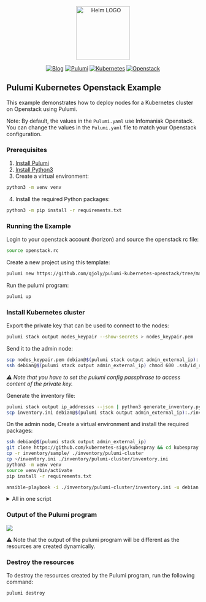 <p align="center">
    <img src="https://avatars.githubusercontent.com/u/82603435?v=4" width="140px" alt="Helm LOGO"/>
</p>

<div align="center">

  [![Blog](https://img.shields.io/badge/Blog-blue?style=for-the-badge&logo=buymeacoffee&logoColor=white)](https://une-tasse-de.cafe/)
  [![Pulumi](https://img.shields.io/badge/Pulumi-8A3391?style=for-the-badge&logo=pulumi&logoColor=white)](https://www.pulumi.com/)
  [![Kubernetes](https://img.shields.io/badge/Kubernetes-326CE5?style=for-the-badge&logo=kubernetes&logoColor=white)](https://kubernetes.io/)
  [![Openstack](https://img.shields.io/badge/Openstack-%23f01742.svg?style=for-the-badge&logo=openstack&logoColor=white)](https://www.openstack.org/)

</div>

## Pulumi Kubernetes Openstack Example

This example demonstrates how to deploy nodes for a Kubernetes cluster on Openstack using Pulumi.

Note: By default, the values in the `Pulumi.yaml` use Infomaniak Openstack. You can change the values in the `Pulumi.yaml` file to match your Openstack configuration.

### Prerequisites

1. [Install Pulumi](https://www.pulumi.com/docs/get-started/install/)
2. [Install Python3](https://www.python.org/downloads/)
3. Create a virtual environment:
```bash
python3 -m venv venv
```
4. Install the required Python packages:
```bash
python3 -m pip install -r requirements.txt
```

### Running the Example

Login to your openstack account (horizon) and source the openstack rc file:
```bash
source openstack.rc
```

Create a new project using this template:
```bash
pulumi new https://github.com/qjoly/pulumi-kubernetes-openstack/tree/main
```

Run the pulumi program:
```bash
pulumi up
```

### Install Kubernetes cluster

Export the private key that can be used to connect to the nodes:

```bash
pulumi stack output nodes_keypair --show-secrets > nodes_keypair.pem
```

Send it to the admin node:

```bash
scp nodes_keypair.pem debian@$(pulumi stack output admin_external_ip):.ssh/id_rsa
ssh debian@$(pulumi stack output admin_external_ip) chmod 600 .ssh/id_rsa
```

*:warning: Note that you have to set the pulumi config passphrase to access content of the private key.*

Generate the inventory file:

```bash
pulumi stack output ip_addresses --json | python3 generate_inventory.py > inventory.ini
scp inventory.ini debian@$(pulumi stack output admin_external_ip):./inventory.ini
```

On the admin node, Create a virtual environment and install the required packages:

```bash
ssh debian@$(pulumi stack output admin_external_ip)
git clone https://github.com/kubernetes-sigs/kubespray && cd kubespray
cp -r inventory/sample/ ./inventory/pulumi-cluster
cp ~/inventory.ini ./inventory/pulumi-cluster/inventory.ini
python3 -m venv venv
source venv/bin/activate
pip install -r requirements.txt
```

```bash
ansible-playbook -i ./inventory/pulumi-cluster/inventory.ini -u debian --become --become-user=root cluster.yml
```

<details>
  <summary>All in one script</summary>

:warning: Only run this script if you are sure of what you are doing. :warning:

```bash
pulumi stack output nodes_keypair --show-secrets > nodes_keypair.pem
scp nodes_keypair.pem debian@$(pulumi stack output admin_external_ip):.ssh/id_rsa
ssh debian@$(pulumi stack output admin_external_ip) chmod 600 .ssh/id_rsa
pulumi stack output ip_addresses --json | python3 generate_inventory.py > inventory.ini
scp inventory.ini debian@$(pulumi stack output admin_external_ip):./inventory.ini
ssh debian@$(pulumi stack output admin_external_ip) \ '
  git clone https://github.com/kubernetes-sigs/kubespray && cd kubespray && \
  cp -r inventory/sample/ ./inventory/pulumi-cluster && \
  cp ~/inventory.ini ./inventory/pulumi-cluster/inventory.ini && \
  python3 -m venv venv && \
  source venv/bin/activate && \
  pip install -r requirements.txt && \
  ansible-playbook -i ./inventory/pulumi-cluster/inventory.ini -u debian --become --become-user=root cluster.yml'

CP_IP=$(pulumi stack output 'ip_addresses' | jq -r '."kube-controlplane"[0]')
ssh debian@$(pulumi stack output admin_external_ip) "ssh-keyscan -H $CP_IP >> ~/.ssh/known_hosts && mkdir -p .kube && ssh $CP_IP sudo cat /root/.kube/config > .kube/config && sed -i 's/127.0.0.1/$CP_IP/g' ~/.kube/config && chmod 600 .kube/config && echo 'Done'"
```

</details>

### Output of the Pulumi program

<a href="https://asciinema.org/a/P9JDxnpB8zNKDE7XHO9OOMBvD" target="_blank"><img src="https://asciinema.org/a/P9JDxnpB8zNKDE7XHO9OOMBvD.svg" /></a>


:warning: Note that the output of the pulumi program will be different as the resources are created dynamically.

### Destroy the resources

To destroy the resources created by the Pulumi program, run the following command:

```bash
pulumi destroy
```
